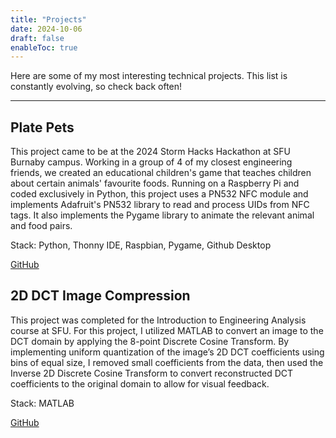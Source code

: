 ```yaml
---
title: "Projects"
date: 2024-10-06
draft: false
enableToc: true
---
```

Here are some of my most interesting technical projects. This list is constantly evolving, so check back often!

---

## Plate Pets

This project came to be at the 2024 Storm Hacks Hackathon at SFU Burnaby campus. Working in a group of 4 of my closest engineering friends, we created an educational children's game that teaches children about certain animals' favourite foods. Running on a Raspberry Pi and coded exclusively in Python, this project uses a PN532 NFC module and implements Adafruit's PN532 library to read and process UIDs from NFC tags. It also implements the Pygame library to animate the relevant animal and food pairs.

Stack: Python, Thonny IDE, Raspbian, Pygame, Github Desktop

<a target="_blank" href="https://github.com/victor-t-2702/Plate-Pets">GitHub</a>&emsp;

## 2D DCT Image Compression

This project was completed for the Introduction to Engineering Analysis course at SFU. For this project, I utilized MATLAB to convert an image to the DCT domain by applying the 8-point Discrete Cosine Transform. By implementing uniform quantization of the image’s 2D DCT coefficients using bins of equal size, I removed small coefficients from the data, then used the Inverse 2D Discrete Cosine Transform to convert reconstructed DCT coefficients to the original domain to allow for visual feedback.

Stack: MATLAB

<a target="_blank" href="https://github.com/victor-t-2702/MATLAB/tree/main/Image%20Compression%20with%20DCT%20Quantization">GitHub</a>&emsp;